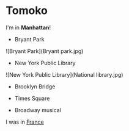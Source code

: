 # Tomoko

I'm in **Manhattan**!

- Bryant Park

![Bryant Park](Bryant park.jpg)
- New York Public Library

![New York Public Library](National library.jpg)
- Brooklyn Bridge

- Times Square
- Broadway musical


I was in [France](france.html)
